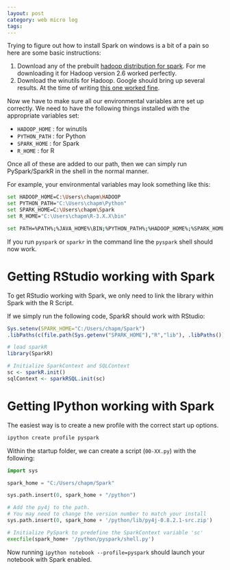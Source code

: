 ```yaml
---
layout: post
category: web micro log
tags:
---
```


Trying to figure out how to install Spark on windows is a bit of a pain so here are some basic instructions:

1.  Download any of the prebuilt [hadoop distribution for spark](http://spark.apache.org/downloads.html). For me downloading it for Hadoop version 2.6 worked perfectly.
2.  Download the winutils for Hadoop. Google should bring up several results. At the time of writing [this one worked fine](https://github.com/srccodes/hadoop-common-2.2.0-bin).

Now we have to make sure all our environmental variables arre set up correctly. We need to have the following things installed with the appropriate variables set:

- `HADOOP_HOME` : for winutils
- `PYTHON_PATH` : for Python
- `SPARK_HOME` : for Spark
- `R_HOME` : for R

Once all of these are added to our path, then we can simply run PySpark/SparkR in the shell in the normal manner.

For example, your environmental variables may look something like this:

```bash
set HADOOP_HOME=C:\Users\chapm\HADOOP
set PYTHON_PATH="C:\Users\chapm\Python"
set SPARK_HOME=C:\Users\chapm\Spark
set R_HOME="C:\Users\chapm\R-3.X.X\bin"

set PATH=%PATH%;%JAVA_HOME%\BIN;%PYTHON_PATH%;%HADOOP_HOME%;%SPARK_HOME%\bin;%R_HOME%;%PYTHON_PATH%\Scripts
```

If you run `pyspark` or `sparkr` in the command line the `pyspark` shell should now work.

# Getting RStudio working with Spark

To get RStudio working with Spark, we only need to link the library within Spark with the R Script.

If we simply run the following code, SparkR should work with RStudio:

```r
Sys.setenv(SPARK_HOME="C:/Users/chapm/Spark")
.libPaths(c(file.path(Sys.getenv("SPARK_HOME"),"R","lib"), .libPaths()))

# load sparkR
library(SparkR)

# Initialize SparkContext and SQLContext
sc <- sparkR.init()
sqlContext <- sparkRSQL.init(sc)
```

# Getting IPython working with Spark

The easiest way is to create a new profile with the correct start up options.

```bash
ipython create profile pyspark
```

Within the startup folder, we can create a script (`00-XX.py`) with the following:

```py
import sys

spark_home = "C:/Users/chapm/Spark"

sys.path.insert(0, spark_home + "/python")

# Add the py4j to the path.
# You may need to change the version number to match your install
sys.path.insert(0, spark_home + '/python/lib/py4j-0.8.2.1-src.zip')

# Initialize PySpark to predefine the SparkContext variable 'sc'
execfile(spark_home+ '/python/pyspark/shell.py')
```

Now running `ipython notebook --profile=pyspark` should launch your notebook with Spark enabled.

